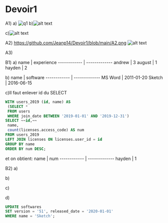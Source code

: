 
# Devoir1

A1)
a)
![q1](https://user-images.githubusercontent.com/43187263/109407483-1e243a00-794f-11eb-9f9e-769d74617260.png)
b)![alt text](https://github.com/[username]/[reponame]/blob/[branch]/image.jpg?raw=true)

c)![alt text](https://github.com/[username]/[reponame]/blob/[branch]/image.jpg?raw=true)

A2)
https://github.com/Jeanp14/Devoir1/blob/main/A2.png
![alt text](https://github.com/[username]/[reponame]/blob/[branch]/image.jpg?raw=true)

A3)


B1)
a)
name   | experience
------------ | -------------
andrew | 3
august | 1
hayden | 2

b)
name   | software
------------ | -------------
MS Word | 2011-01-20
Sketch | 2016-06-15

c)Il faut enlever id du SELECT
```sql
WITH users_2019 (id, name) AS
 (SELECT *
 FROM users
 WHERE join_date BETWEEN '2019-01-01' AND '2019-12-31')
SELECT ~~id,~~
 name,
 count(licenses.access_code) AS num
FROM users_2019
LEFT JOIN licenses ON licenses.user_id = id
GROUP BY name
ORDER BY num DESC;
```
et on obtient:
name   | num
------------ | -------------
hayden | 1

B2)
a)

b)

c)

d)
```sql
UPDATE softwares
SET version = '51', released_date = '2020-01-01'
WHERE name = 'Sketch';
```





















